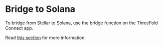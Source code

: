 # Bridge to Solana

To bridge from Stellar to Solana, use the bridge function on the ThreeFold Connect app.

Read [this section](../../../tfconnect/tfconnect_wallet.md#bridge-assets-solana) for more information.